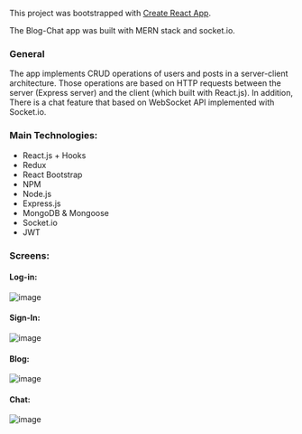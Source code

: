 This project was bootstrapped with [Create React App](https://github.com/facebook/create-react-app).

The Blog-Chat app was built with MERN stack and socket.io.

### General
The app implements CRUD operations of users and posts in a server-client architecture. Those operations are based on HTTP requests between the server (Express server) and the client (which built with React.js).
In addition, There is a chat feature that based on WebSocket API implemented with Socket.io.

### Main Technologies:
- React.js + Hooks
- Redux
- React Bootstrap
- NPM
- Node.js
- Express.js
- MongoDB & Mongoose
- Socket.io
- JWT

### Screens:
#### Log-in:
![image](https://user-images.githubusercontent.com/57364867/151522312-c629b79b-a275-45ca-8b75-5dfaa086ce5c.png)

#### Sign-In:
![image](https://user-images.githubusercontent.com/57364867/151522360-3507b840-77cb-4185-bc38-3441f680b2b6.png)

#### Blog:
![image](https://user-images.githubusercontent.com/57364867/151522845-6525101e-f11c-48fc-bad8-7e3b8084ea66.png)

#### Chat:
![image](https://user-images.githubusercontent.com/57364867/151523003-5264d95c-d4cc-4106-9b51-7ce49bf3ca35.png)
